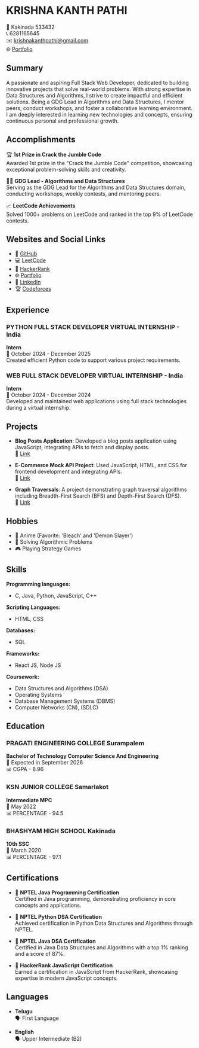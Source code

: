# KRISHNA KANTH PATHI

📍 Kakinada 533432  
📞 6281165645  
✉️ krishnakanthpathi@gmail.com  
🌐 [Portfolio](https://bold.pro/my/krishnakanth-pathi/119r)

## Summary

A passionate and aspiring Full Stack Web Developer, dedicated to building innovative projects that solve real-world problems. With strong expertise in Data Structures and Algorithms, I strive to create impactful and efficient solutions. Being a GDG Lead in Algorithms and Data Structures, I mentor peers, conduct workshops, and foster a collaborative learning environment. I am deeply interested in learning new technologies and concepts, ensuring continuous personal and professional growth.

## Accomplishments

🏆 **1st Prize in Crack the Jumble Code**  
Awarded 1st prize in the "Crack the Jumble Code" competition, showcasing exceptional problem-solving skills and creativity.

👨‍🏫 **GDG Lead - Algorithms and Data Structures**  
Serving as the GDG Lead for the Algorithms and Data Structures domain, conducting workshops, weekly contests, and mentoring peers.

📈 **LeetCode Achievements**  
Solved 1000+ problems on LeetCode and ranked in the top 9% of LeetCode contests.

## Websites and Social Links

- 🐙 [GitHub](https://github.com/krishnakanthpathi)
- 💻 [LeetCode](https://leetcode.com/krishnakanthpathi)
- 🏅 [HackerRank](https://www.hackerrank.com/22a31a05i7)
- 🌐 [Portfolio](https://krishnakanthpathi.github.io/portfolio/)
- 💼 [LinkedIn](https://www.linkedin.com/in/krishna-kanth-166b31252/)
- 🏆 [Codeforces](https://codeforces.com/profile/krishnakanthpathi)

## Experience

### PYTHON FULL STACK DEVELOPER VIRTUAL INTERNSHIP - India
**Intern**  
📅 October 2024 - December 2025  
Created efficient Python code to support various project requirements.

### WEB FULL STACK DEVELOPER VIRTUAL INTERNSHIP - India
**Intern**  
📅 October 2024 - December 2024  
Developed and maintained web applications using full stack technologies during a virtual internship.

## Projects

- **Blog Posts Application**: Developed a blog posts application using JavaScript, integrating APIs to fetch and display posts.  
    🔗 [Link](https://github.com/krishnakanthpathi/blogit)

- **E-Commerce Mock API Project**: Used JavaScript, HTML, and CSS for frontend development and integrating APIs.  
    🔗 [Link](https://github.com/krishnakanthpathi/svln)

- **Graph Traversals**: A project demonstrating graph traversal algorithms including Breadth-First Search (BFS) and Depth-First Search (DFS).  
    🔗 [Link](https://github.com/krishnakanthpathi/projects/tree/master/graphtraversals)

## Hobbies

- 🎥 Anime (Favorite: 'Bleach' and 'Demon Slayer')
- 🧩 Solving Algorithmic Problems
- 🎮 Playing Strategy Games

## Skills

**Programming languages:**

- C, Java, Python, JavaScript, C++

**Scripting Languages:**

- HTML, CSS

**Databases:**

- SQL

**Frameworks:**

- React JS, Node JS

**Coursework:**

- Data Structures and Algorithms (DSA)
- Operating Systems
- Database Management Systems (DBMS)
- Computer Networks (CN), (SDLC)

## Education

### PRAGATI ENGINEERING COLLEGE Surampalem
**Bachelor of Technology Computer Science And Engineering**  
📅 Expected in September 2026  
📊 CGPA - 8.96

### KSN JUNIOR COLLEGE Samarlakot
**Intermediate MPC**  
📅 May 2022  
📊 PERCENTAGE - 94.5

### BHASHYAM HIGH SCHOOL Kakinada
**10th SSC**  
📅 March 2020  
📊 PERCENTAGE - 97.1

## Certifications

- 📜 **NPTEL Java Programming Certification**  
    Certified in Java programming, demonstrating proficiency in core concepts and applications.

- 📜 **NPTEL Python DSA Certification**  
    Achieved certification in Python Data Structures and Algorithms through NPTEL.

- 📜 **NPTEL Java DSA Certification**  
    Certified in Java Data Structures and Algorithms with a top 1% ranking and a score of 87%.

- 📜 **HackerRank JavaScript Certification**  
    Earned a certification in JavaScript from HackerRank, showcasing expertise in modern JavaScript concepts.

## Languages

- **Telugu**  
    🗣️ First Language

- **English**  
    🗣️ Upper Intermediate (B2)

